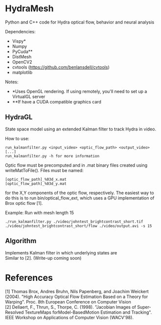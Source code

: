 # HydraMesh
Python and C++ code for Hydra optical flow, behavior and neural analysis

Dependencies:
* Vispy*
* Numpy
* PyCuda**
* DistMesh 
* OpenCV2
* cvtools (https://github.com/benlansdell/cvtools)
* matplotlib

Notes:
* *Uses OpenGL rendering. If using remotely, you'll need to set up a VirtualGL server
* **If have a CUDA compatible graphics card

## HydraGL
State space model using an extended Kalman filter to track Hydra in video. 

How to use:
```
run_kalmanfilter.py <input_video> <optic_flow_path> <output_video> [...]  
run_kalmanfilter.py -h for more information
```
Optic flow must be precomputed and in .mat binary files created using writeMatToFile(). Files must be named:
```
[optic_flow_path]_%03d_x.mat
[optic_flow_path]_%03d_y.mat
```
for the X,Y components of the optic flow, respectively. The easiest way to do this is to run bin/optical_flow_ext, which uses a GPU implementation of Brox optic flow [1].

Example: Run with mesh length 15
```
./run_kalmanfilter.py ./video/johntest_brightcontrast_short.tif ./video/johntest_brightcontrast_short/flow ./video/output.avi -s 15
```

## Algorithm

Implements Kalman filter in which underlying states are  
Similar to [2].
(Write-up coming soon)

# References
[1] Thomas Brox, Andres Bruhn, Nils Papenberg, and Joachim Weickert (2004). "High Accuracy Optical Flow Estimation Based on a Theory for Warping". Proc. 8th European Conference on Computer Vision  
[2] Dellaert, F., Thrun, S., Thorpe, C. (1998). "Jacobian Images of Super-Resolved TextureMaps forModel-BasedMotion Estimation and Tracking". IEEE Workshop on Applications of Computer Vision (WACV'98).
